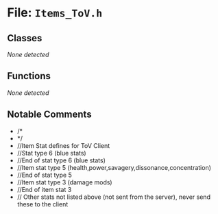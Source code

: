 # File: `Items_ToV.h`

## Classes

_None detected_

## Functions

_None detected_

## Notable Comments

- /*
- */
- //Item Stat defines for ToV Client
- //Stat type 6 (blue stats)
- //End of stat type 6 (blue stats)
- //Item stat type 5 (health,power,savagery,dissonance,concentration)
- //End of stat type 5
- //Item stat type 3 (damage mods)
- //End of item stat 3
- // Other stats not listed above (not sent from the server), never send these to the client
